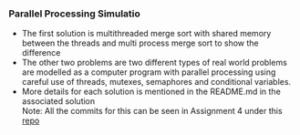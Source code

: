 ### Parallel Processing Simulatio
- The first solution is multithreaded merge sort with shared memory between the threads and multi process merge sort to show the difference 
- The other two problems are two different types of real world problems are modelled as a computer program with parallel processing using careful use of threads, mutexes, semaphores and conditional variables.
- More details for each solution is mentioned in the README.md in the associated solution <br>
Note: All the commits for this can be seen in Assignment 4 under this [repo](https://github.com/PulakIIIT/OS_Course_Assignments)

